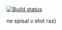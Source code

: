 [![Build status](https://ci.appveyor.com/api/projects/status/ghx326p5hea25w68/branch/main?svg=true)](https://ci.appveyor.com/project/immun4ik/goblin-iyiov/branch/main)


ne spisal v etot raz)